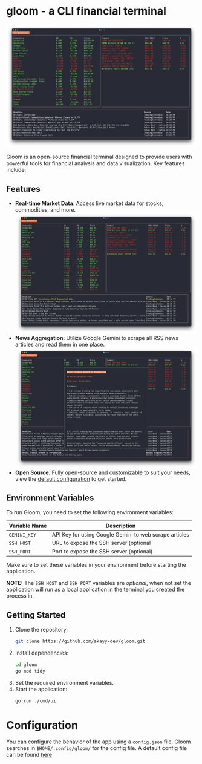 # gloom - a CLI financial terminal

![Screenshot of gloom dashboard](./assets/Application.png)

Gloom is an open-source financial terminal designed to provide users with powerful tools for financial analysis and data visualization. Key features include:

## Features

- **Real-time Market Data**: Access live market data for stocks, commodities, and more.
![Price tracking feature screenshot](./assets/AssetPrices.png)
- **News Aggregation**: Utilize Google Gemini to scrape all RSS news articles and read them in one place.
![Screenshot of news feature](./assets/News.png)
- **Open Source**: Fully open-source and customizable to suit your needs, view the [default configuration](./internal/shared/config/default.json) to get started.

## Environment Variables
To run Gloom, you need to set the following environment variables:

| Variable Name | Description                                            |
|---------------|--------------------------------------------------------|
| `GEMINI_KEY`  | API Key for using Google Gemini to web scrape articles |
| `SSH_HOST`    | URL to expose the SSH server (optional                 |
| `SSH_PORT`    | Port to expose the SSH server (optional)               |

Make sure to set these variables in your environment before starting the application.

**NOTE:** The `SSH_HOST` and `SSH_PORT` variables are *optional*, when not set
the application will run as a local application in the terminal you created the
process in.

## Getting Started

1. Clone the repository:
    ```bash
    git clone https://github.com/akayy-dev/gloom.git
    ```
2. Install dependencies:
    ```bash
    cd gloom
    go mod tidy
    ```
3. Set the required environment variables.
4. Start the application:
    ```bash
    go run ./cmd/ui
    ```

# Configuration
You can configure the behavior of the app using a `config.json` file. Gloom searches in `$HOME/.config/gloom/` for the config file. A default config file can be found [here](./internal/shared/config/default.json)
